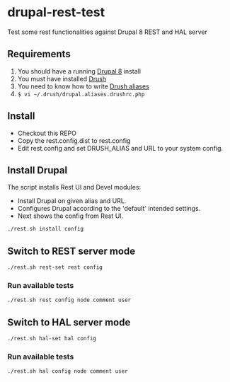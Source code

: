 # drupal-rest-test

Test some rest functionalities against Drupal 8 REST and HAL server

## Requirements

1. You should have a running [Drupal 8](https://www.drupal.org/node/3060/git-instructions/8.x) install
1. You must have installed [Drush](https://github.com/drush-ops/drush)
1. You need to know how to write [Drush aliases](http://drush.ws/examples/example.aliases.drushrc.php)
  1. `$ vi ~/.drush/drupal.aliases.drushrc.php`  

## Install

- Checkout this REPO
- Copy the rest.config.dist to rest.config
- Edit rest.config and set DRUSH_ALIAS and URL to your system config.

## Install Drupal

The script installs Rest UI and Devel modules:

- Install Drupal on given alias and URL.
- Configures Drupal according to the 'default' intended settings.
- Next shows the config from Rest UI.

```bash
./rest.sh install config
```

## Switch to REST server mode

```bash
./rest.sh rest-set rest config
```

### Run available tests

```bash
./rest.sh rest config node comment user
```

## Switch to HAL server mode

```bash
./rest.sh hal-set hal config
```

### Run available tests

```bash
./rest.sh hal config node comment user
```
